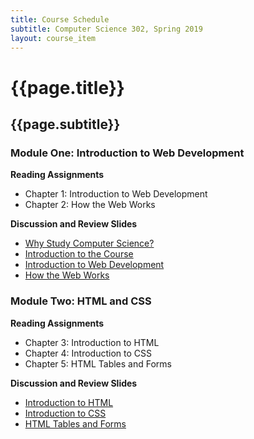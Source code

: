 ```yaml
---
title: Course Schedule
subtitle: Computer Science 302, Spring 2019
layout: course_item
---
```


# {{page.title}}
## {{page.subtitle}}

### Module One: Introduction to Web Development

**Reading Assignments**

- Chapter 1: Introduction to Web Development
- Chapter 2: How the Web Works

**Discussion and Review Slides**

<ul>

<li> <a target="_blank" rel="noopener" href = "{{site.baseurl}}teaching/cs302S2019/provide/slides/cs302_whystudycomputerscience.html">Why Study Computer Science?</a>

<li> <a target="_blank" rel="noopener" href = "{{site.baseurl}}teaching/cs302S2019/provide/slides/cs302_introduction.html">Introduction to the Course</a>

<li> <a target="_blank" rel="noopener" href = "{{site.baseurl}}teaching/cs302S2019/provide/slides/cs302_chapter1.html">Introduction to Web Development</a>

<li> <a target="_blank" rel="noopener" href ="{{site.baseurl}}teaching/cs302S2019/provide/slides/cs302_chapter2.html">How the Web Works</a>

</ul>

### Module Two: HTML and CSS

**Reading Assignments**

- Chapter 3: Introduction to HTML
- Chapter 4: Introduction to CSS
- Chapter 5: HTML Tables and Forms

**Discussion and Review Slides**

<ul>

<li> <a target="_blank" rel="noopener" href ="{{site.baseurl}}teaching/cs302S2019/provide/slides/cs302_chapter3.html">Introduction to HTML</a>

<li> <a target="_blank" rel="noopener" href ="{{site.baseurl}}teaching/cs302S2019/provide/slides/cs302_chapter4.html">Introduction to CSS</a>

<li> <a target="_blank" rel="noopener" href ="{{site.baseurl}}teaching/cs302S2019/provide/slides/cs302_chapter5.html">HTML Tables and Forms</a>

</ul>

